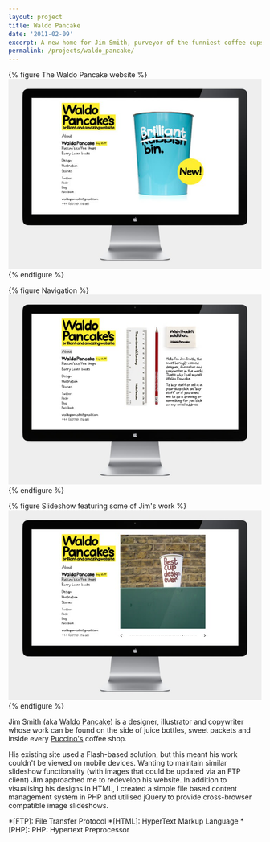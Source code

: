```yaml
---
layout: project
title: Waldo Pancake
date: '2011-02-09'
excerpt: A new home for Jim Smith, purveyor of the funniest coffee cups.
permalink: /projects/waldo_pancake/
---
```

{% figure The Waldo Pancake website %}
![](/assets/images/projects/waldo_pancake/0.jpg)
{% endfigure %}

{% figure Navigation %}
![](/assets/images/projects/waldo_pancake/1.jpg)
{% endfigure %}

{% figure Slideshow featuring some of Jim's work %}
![](/assets/images/projects/waldo_pancake/2.jpg)
{% endfigure %}

Jim Smith (aka [Waldo Pancake][1]) is a designer, illustrator and copywriter whose work can be found on the side of juice bottles, sweet packets and inside every [Puccino's][2] coffee shop.

His existing site used a Flash-based solution, but this meant his work couldn't be viewed on mobile devices. Wanting to maintain similar slideshow functionality (with images that could be updated via an FTP client) Jim approached me to redevelop his website. In addition to visualising his designs in HTML, I created a simple file based content management system in PHP and utilised jQuery to provide cross-browser compatible image slideshows.

[1]: http://waldopancake.com/
[2]: http://puccinosworldwide.com/

*[FTP]: File Transfer Protocol
*[HTML]: HyperText Markup Language
*[PHP]: PHP: Hypertext Preprocessor
